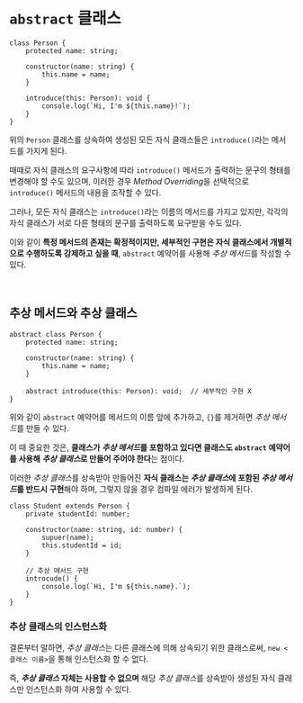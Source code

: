 # `abstract` 클래스

```
class Person {
    protected name: string;

    constructor(name: string) {
        this.name = name;
    }

    introduce(this: Person): void {
        console.log(`Hi, I'm ${this.name}!`);
    }
}
```

위의 `Person` 클래스를 상속하여 생성된 모든 자식 클래스들은 `introduce()`라는 메서드를 가지게 된다. 

때때로 자식 클래스의 요구사항에 따라 `introduce()` 메서드가 출력하는 문구의 형태를 변경해야 할 수도 있으며, 이러한 경우 *Method Overriding*을 선택적으로 `introduce()` 메서드의 내용을 조작할 수 있다.

그러나, 모든 자식 클래스는 `introduce()`라는 이름의 메서드를 가지고 있지만, 각각의 자식 클래스가 서로 다른 형태의 문구를 출력하도록 요구받을 수도 있다.

이와 같이 **특정 메서드의 존재는 확정적이지만, 세부적인 구현은 자식 클래스에서 개별적으로 수행하도록 강제하고 싶을 때**, `abstract` 예약어를 사용해 *추상 메서드*를 작성할 수 있다.

<br>

## 추상 메서드와 추상 클래스

```
abstract class Person {
    protected name: string;

    constructor(name: string) {
        this.name = name;
    }

    abstract introduce(this: Person): void;  // 세부적인 구현 X
}
```

위와 같이 `abstract` 예약어를 메서드의 이름 앞에 추가하고, `{}`를 제거하면 *추상 메서드*를 만들 수 있다. 

이 때 중요한 것은, **클래스가 *추상 메서드*를 포함하고 있다면 클래스도 `abstract` 예약어를 사용해 *추상 클래스*로 만들어 주어야 한다**는 점이다.

이러한 *추상 클래스*를 상속받아 만들어진 **자식 클래스는 *추상 클래스*에 포함된 *추상 메서드*를 반드시 구현**해야 하며, 그렇지 않을 경우 컴파일 에러가 발생하게 된다.

```
class Student extends Person {
    private studentId: number;

    constructor(name: string, id: number) {
        supuer(name);
        this.studentId = id;
    }

    // 추상 메서드 구현
    introcude() {
        console.log(`Hi, I'm ${this.name}.`);
    }
}
```

### 추상 클래스의 인스턴스화

결론부터 말하면, *추상 클래스*는 다른 클래스에 의해 상속되기 위한 클래스로써, `new <클래스 이름>`을 통해 인스턴스화 할 수 없다. 

즉, ***추상 클래스* 자체는 사용할 수 없으며** 해당 *추상 클래스*를 상속받아 생성된 자식 클래스만 인스턴스화 하여 사용할 수 있다.




 





